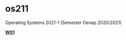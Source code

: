 # os211
Operating Systems 2021-1 (Semester Genap 2020/2021)

<b>[W01](https://sasfort.github.io/os211/W01/)</b>
